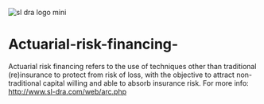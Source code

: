 
![sl dra logo mini](https://user-images.githubusercontent.com/97277589/148505592-807947a1-452e-4640-abf3-c3038bb83617.jpg)
# Actuarial-risk-financing-
Actuarial risk financing refers to the use of techniques other than traditional (re)insurance to protect from risk of loss, with the objective to attract non-traditional capital willing and able to absorb insurance risk.
For more info: http://www.sl-dra.com/web/arc.php
